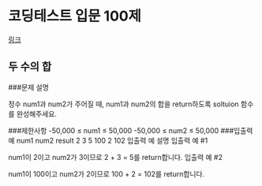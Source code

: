 # 코딩테스트 입문 100제
[링크](https://school.programmers.co.kr/learn/challenges/beginner?order=acceptance_asc) 

## 두 수의 합


###문제 설명


정수 num1과 num2가 주어질 때, num1과 num2의 합을 return하도록 soltuion 함수를 완성해주세요.

###제한사항
-50,000 ≤ num1 ≤ 50,000
-50,000 ≤ num2 ≤ 50,000
###입출력 예
num1	num2	result
2	3	5
100	2	102
입출력 예 설명
입출력 예 #1

num1이 2이고 num2가 3이므로 2 + 3 = 5를 return합니다.
입출력 예 #2

num1이 100이고 num2가 2이므로 100 + 2 = 102를 return합니다.
